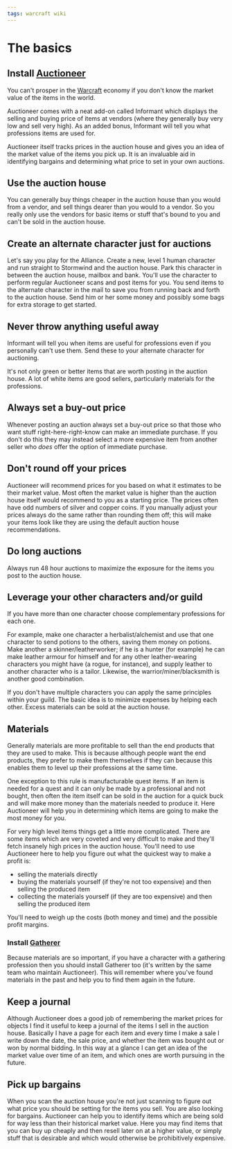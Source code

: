 ```yaml
---
tags: warcraft wiki
---
```


# The basics

## Install [Auctioneer](/wiki/Auctioneer)

You can't prosper in the [Warcraft](/wiki/Warcraft) economy if you don't know the market value of the items in the world.

Auctioneer comes with a neat add-on called Informant which displays the selling and buying price of items at vendors (where they generally buy very low and sell very high). As an added bonus, Informant will tell you what professions items are used for.

Auctioneer itself tracks prices in the auction house and gives you an idea of the market value of the items you pick up. It is an invaluable aid in identifying bargains and determining what price to set in your own auctions.

## Use the auction house

You can generally buy things cheaper in the auction house than you would from a vendor, and sell things dearer than you would to a vendor. So you really only use the vendors for basic items or stuff that's bound to you and can't be sold in the auction house.

## Create an alternate character just for auctions

Let's say you play for the Alliance. Create a new, level 1 human character and run straight to Stormwind and the auction house. Park this character in between the auction house, mailbox and bank. You'll use the character to perform regular Auctioneer scans and post items for you. You send items to the alternate character in the mail to save you from running back and forth to the auction house. Send him or her some money and possibly some bags for extra storage to get started.

## Never throw anything useful away

Informant will tell you when items are useful for professions even if you personally can't use them. Send these to your alternate character for auctioning.

It's not only green or better items that are worth posting in the auction house. A lot of white items are good sellers, particularly materials for the professions.

## Always set a buy-out price

Whenever posting an auction always set a buy-out price so that those who want stuff right-here-right-know can make an immediate purchase. If you don't do this they may instead select a more expensive item from another seller who _does_ offer the option of immediate purchase.

## Don't round off your prices

Auctioneer will recommend prices for you based on what it estimates to be their market value. Most often the market value is higher than the auction house itself would recommend to you as a starting price. The prices often have odd numbers of silver and copper coins. If you manually adjust your prices always do the same rather than rounding them off; this will make your items look like they are using the default auction house recommendations.

## Do long auctions

Always run 48 hour auctions to maximize the exposure for the items you post to the auction house.

## Leverage your other characters and/or guild

If you have more than one character choose complementary professions for each one.

For example, make one character a herbalist/alchemist and use that one character to send potions to the others, saving them money on potions. Make another a skinner/leatherworker; if he is a hunter (for example) he can make leather armour for himself and for any other leather-wearing characters you might have (a rogue, for instance), and supply leather to another character who is a tailor. Likewise, the warrior/miner/blacksmith is another good combination.

If you don't have multiple characters you can apply the same principles within your guild. The basic idea is to minimize expenses by helping each other. Excess materials can be sold at the auction house.

## Materials

Generally materials are more profitable to sell than the end products that they are used to make. This is because although people want the end products, they prefer to make them themselves if they can because this enables them to level up their professions at the same time.

One exception to this rule is manufacturable quest items. If an item is needed for a quest and it can only be made by a professional and not bought, then often the item itself can be sold in the auction for a quick buck and will make more money than the materials needed to produce it. Here Auctioneer will help you in determining which items are going to make the most money for you.

For very high level items things get a little more complicated. There are some items which are very coveted and very difficult to make and they'll fetch insanely high prices in the auction house. You'll need to use Auctioneer here to help you figure out what the quickest way to make a profit is:

-   selling the materials directly
-   buying the materials yourself (if they're not too expensive) and then selling the produced item
-   collecting the materials yourself (if they are too expensive) and then selling the produced item

You'll need to weigh up the costs (both money and time) and the possible profit margins.

### Install [Gatherer](/wiki/Gatherer)

Because materials are so important, if you have a character with a gathering profession then you should install Gatherer too (it's written by the same team who maintain Auctioneer). This will remember where you've found materials in the past and help you to find them again in the future.

## Keep a journal

Although Auctioneer does a good job of remembering the market prices for objects I find it useful to keep a journal of the items I sell in the auction house. Basically I have a page for each item and every time I make a sale I write down the date, the sale price, and whether the item was bought out or won by normal bidding. In this way at a glance I can get an idea of the market value over time of an item, and which ones are worth pursuing in the future.

## Pick up bargains

When you scan the auction house you're not just scanning to figure out what price you should be setting for the items you sell. You are also looking for bargains. Auctioneer can help you to identify items which are being sold for way less than their historical market value. Here you may find items that you can buy up cheaply and then resell later on at a higher value, or simply stuff that is desirable and which would otherwise be prohibitively expensive.
